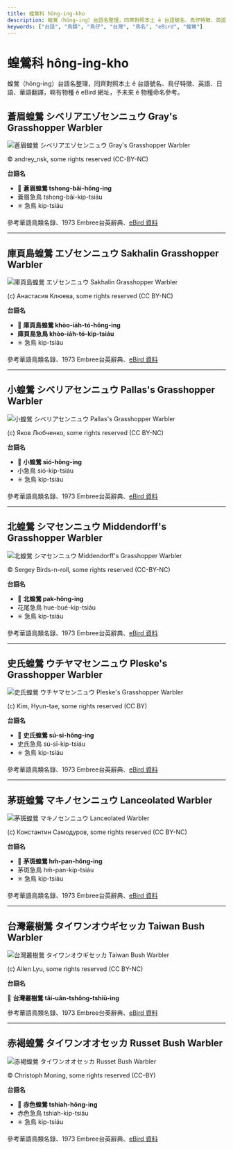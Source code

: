 ```yaml
---
title: 蝗鶯科 hông-ing-kho
description: 蝗鶯（hông-ing）台語名整理，同齊對照本土 ê 台語號名、鳥仔特徵、英語、日語、華語翻譯，嘛有物種 ê eBird 網址，予未來 ê 物種命名參考。
keywords: ["台語", "鳥類", "鳥仔", "台灣", "鳥名", "eBird", "蝗鶯"]
---
```


# 蝗鶯科 hông-ing-kho

蝗鶯（hông-ing）台語名整理，同齊對照本土 ê 台語號名、鳥仔特徵、英語、日語、華語翻譯，嘛有物種 ê eBird 網址，予未來 ê 物種命名參考。

## 蒼眉蝗鶯 シベリアエゾセンニュウ Gray's Grasshopper Warbler

![蒼眉蝗鶯 シベリアエゾセンニュウ Gray's Grasshopper Warbler](https://inaturalist-open-data.s3.amazonaws.com/photos/340287680/medium.jpg)

© andrey_nsk, some rights reserved (CC-BY-NC)

**台語名**

- 🎯 **蒼眉蝗鶯 tshong-bâi-hông-ing**
- 蒼眉急鳥 tshong-bâi-kip-tsiáu
- ✳️ 急鳥 kip-tsiáu

參考華語鳥類名錄、1973 Embree台英辭典、[eBird 資料](https://ebird.org/species/grgwar1)

---

## 庫頁島蝗鶯 エゾセンニュウ Sakhalin Grasshopper Warbler

![庫頁島蝗鶯 エゾセンニュウ Sakhalin Grasshopper Warbler](https://inaturalist-open-data.s3.amazonaws.com/photos/155846499/medium.jpeg)

(c) Анастасия Клюева, some rights reserved (CC BY-NC)

**台語名**

- 🎯 **庫頁島蝗鶯 khòo-ia̍h-tó-hông-ing**
- **庫頁島急鳥 khòo-ia̍h-tó-kip-tsiáu**
- ✳️ 急鳥 kip-tsiáu

參考華語鳥類名錄、1973 Embree台英辭典、[eBird 資料](https://ebird.org/species/sakwar1)

---

## 小蝗鶯 シベリアセンニュウ Pallas's Grasshopper Warbler

![小蝗鶯 シベリアセンニュウ Pallas's Grasshopper Warbler](https://inaturalist-open-data.s3.amazonaws.com/photos/139154674/medium.jpg)

(c) Яков Любченко, some rights reserved (CC BY-NC)

**台語名**

- 🎯 **小蝗鶯 sió-hông-ing**
- 小急鳥 sió-kip-tsiáu
- ✳️ 急鳥 kip-tsiáu

參考華語鳥類名錄、1973 Embree台英辭典、[eBird 資料](https://ebird.org/species/pagwar1)

---

## 北蝗鶯 シマセンニュウ Middendorff's Grasshopper Warbler

![北蝗鶯 シマセンニュウ Middendorff's Grasshopper Warbler](https://inaturalist-open-data.s3.amazonaws.com/photos/357459119/medium.jpg)

© Sergey Birds-n-roll, some rights reserved (CC-BY-NC)

**台語名**

- 🎯 **北蝗鶯 pak-hông-ing**
- 花尾急鳥 hue-bué-kip-tsiáu
- ✳️ 急鳥 kip-tsiáu

參考華語鳥類名錄、1973 Embree台英辭典、[eBird 資料](https://ebird.org/species/migwar)

---

## 史氏蝗鶯 ウチヤマセンニュウ Pleske's Grasshopper Warbler

![史氏蝗鶯 ウチヤマセンニュウ Pleske's Grasshopper Warbler](https://inaturalist-open-data.s3.amazonaws.com/photos/2665576/medium.jpg)

(c) Kim, Hyun-tae, some rights reserved (CC BY)

**台語名**

- 🎯 **史氏蝗鶯 sú-sī-hông-ing**
- 史氏急鳥 sú-sī-kip-tsiáu
- ✳️ 急鳥 kip-tsiáu

參考華語鳥類名錄、1973 Embree台英辭典、[eBird 資料](https://ebird.org/species/plewar1)

---

## 茅斑蝗鶯 マキノセンニュウ Lanceolated Warbler

![茅斑蝗鶯 マキノセンニュウ Lanceolated Warbler](https://inaturalist-open-data.s3.amazonaws.com/photos/136898362/medium.jpg)

(c) Константин Самодуров, some rights reserved (CC BY-NC)

**台語名**

- 🎯 **茅斑蝗鶯 hm̂-pan-hông-ing**
- 茅斑急鳥 hm̂-pan-kip-tsiáu
- ✳️ 急鳥 kip-tsiáu

參考華語鳥類名錄、1973 Embree台英辭典、[eBird 資料](https://ebird.org/species/lanwar)

---

## 台灣叢樹鶯 タイワンオウギセッカ Taiwan Bush Warbler

![台灣叢樹鶯 タイワンオウギセッカ Taiwan Bush Warbler](https://inaturalist-open-data.s3.amazonaws.com/photos/24590989/medium.jpeg)

(c) Allen Lyu, some rights reserved (CC BY-NC)

**台語名**

🎯 **台灣叢樹鶯 tâi-uân-tshông-tshiū-ing**

參考華語鳥類名錄、1973 Embree台英辭典、[eBird 資料](https://ebird.org/species/taibuw1)

---

## 赤褐蝗鶯 タイワンオオセッカ Russet Bush Warbler

![赤褐蝗鶯 タイワンオオセッカ Russet Bush Warbler](https://inaturalist-open-data.s3.amazonaws.com/photos/105890392/medium.jpeg)

© Christoph Moning, some rights reserved (CC-BY)

**台語名**

- 🎯 **赤色蝗鶯 tshiah-hông-ing**
- 赤色急鳥 tshiah-kip-tsiáu
- ✳️ 急鳥 kip-tsiáu

參考華語鳥類名錄、1973 Embree台英辭典、[eBird 資料](https://ebird.org/species/rubwar1)
